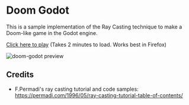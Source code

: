 # Doom Godot

This is a sample implementation of the Ray Casting technique to make a Doom-like game in the Godot engine.

[Click here to play](http://rdparedes.github.io/doom-godot/) (Takes 2 minutes to load. Works best in Firefox)


![doom-godot preview](preview.gif)

## Credits

- F.Permadi's ray casting tutorial and code samples: https://permadi.com/1996/05/ray-casting-tutorial-table-of-contents/
